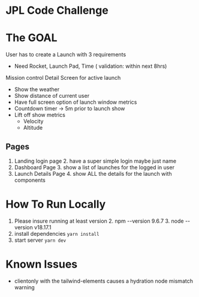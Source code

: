 # JPL Code Challenge

# The GOAL
User has to create a Launch with 3 requirements
- Need Rocket, Launch Pad, Time ( validation: within next 8hrs)

Mission control Detail Screen for active launch
- Show the weather
- Show distance of current user
- Have full screen option of launch window metrics
- Countdown timer -> 5m prior to launch show
- Lift off show metrics
    - Velocity
    - Altitude

## Pages
1. Landing login page
   2. have a super simple login maybe just name
2. Dashboard Page
   3. show a list of launches for the logged in user
3. Launch Details Page
   4. show ALL the details for the launch with components


# How To Run Locally

1. Please insure running at least version
   2. npm --version 9.6.7
   3. node --version v18.17.1
4. install dependencies ```yarn install```
5. start server ```yarn dev```


# Known Issues

- clientonly with the tailwind-elements causes a hydration node mismatch warning

